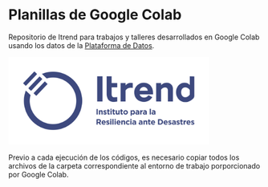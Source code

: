 # Planillas de Google Colab
Repositorio de Itrend para trabajos y talleres desarrollados en Google Colab usando los datos de la [Plataforma de Datos](https://www.plataformadedatos.cl).

<img src="logo.svg" width="400px" height="auto">

Previo a cada ejecución de los códigos, es necesario copiar todos los archivos de la carpeta correspondiente al entorno de trabajo porporcionado por Google Colab.
